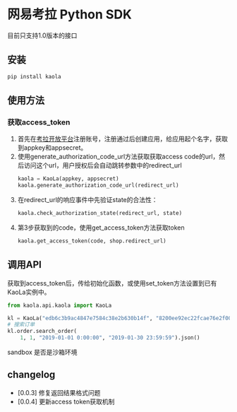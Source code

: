 # 网易考拉 Python SDK

目前只支持1.0版本的接口

## 安装

```python
pip install kaola
```

## 使用方法

### 获取access_token

1. 首先在[考拉开放平台](https://open.kaola.com)注册账号，注册通过后创建应用，给应用起个名字，获取到appkey和appsecret。
2. 使用generate_authorization_code_url方法获取获取access code的url，然后访问这个url，用户授权后会自动跳转参数中的redirect_url
   ```python
   kaola = KaoLa(appkey, appsecret)
   kaola.generate_authorization_code_url(redirect_url)
   ```
3. 在redirect_url的响应事件中先验证state的合法性：
   ```python
   kaola.check_authorization_state(redirect_url, state)
   ```
4. 第3步获取到的code，使用get_access_token方法获取token
   ```python
   kaola.get_access_token(code, shop.redirect_url)
   ```

## 调用API

获取到access_token后，传给初始化函数，或使用set_token方法设置到已有KaoLa实例中。

```python
from kaola.api.kaola import KaoLa

kl = KaoLa("edb6c3b9ac4847e7584c38e2b630b14f", "8200ee92ec22fcae76e2f00bc5c79247188e0593",access_token="bff74ff8-bbec-4699-bc4c-529801aefcb4", sandbox=True)
# 搜索订单
kl.order.search_order(
    1, 1, "2019-01-01 0:00:00", "2019-01-30 23:59:59").json()
```

sandbox 是否是沙箱环境

## changelog

* [0.0.3] 修复返回结果格式问题
* [0.0.4] 更新access token获取机制